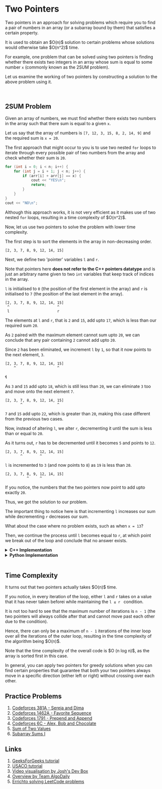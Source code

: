 # Two Pointers

<p>Two pointers in an approach for solving problems which require you to find a pair of numbers in an array (or a subarray bound by them) that satisfies a certain property.</p>
<p>It is used to obtain an $O(n)$ solution to certain problems whose solutions would otherwise take $O(n^2)$ time.</p>
<p>For example, one problem that can be solved using two pointers is finding whether there exists two integers in an array whose sum is equal to some number <code>x</code> (commonly known as the 2SUM problem).</p>
<p>Let us examine the working of two pointers by constructing a solution to the above problem using it.</p>

<br>

## 2SUM Problem

<p>Given an array of numbers, we must find whether there exists two numbers in the array such that there sum is equal to a given <code>x</code>.</p>
<p>Let us say that the array of numbers is <code>[7, 12, 3, 15, 8, 2, 14, 9]</code> and the required sum is <code>x = 20</code>.</p>
<p>The first approach that might occur to you is to use two nested <code>for</code> loops to iterate through every possible pair of two numbers from the array and check whether their sum is <code>20</code>.</p>

```cpp
for (int i = 0; i < n; i++) {
    for (int j = i + 1; j < n; j++) {
        if (arr[i] + arr[j] == x) {
            cout << "YES\n";
            return;
        }
    }
}
cout << "NO\n";
```

<p>Although this approach works, it is not very efficient as it makes use of two nested <code>for</code> loops, resulting in a time complexity of $O(n^2)$.</p>
<p>Now, let us use two pointers to solve the problem with lower time complexity.</p>
<p>The first step is to sort the elements in the array in non-decreasing order.</p>

<p><code>[2, 3, 7, 8, 9, 12, 14, 15]</code></p>

<p>Next, we define two 'pointer' variables <code>l</code> and <code>r</code>.</p>
<p>Note that pointers here <b>does not refer to the C++ pointers datatype</b> and is just an arbitrary name given to two <code>int</code> variables that keep track of indices in the array.</p>
<p><code>l</code> is initialised to <code>0</code> (the position of the first element in the array) and <code>r</code> is initialised to <code>7</code> (the position of the last element in the array).</p>

```
[2, 3, 7, 8, 9, 12, 14, 15]
 ^                      ^  
 l                      r
```

<p>The elements at <code>l</code> and <code>r</code>, that is <code>2</code> and <code>15</code>, add upto <code>17</code>, which is less than our required sum <code>20</code>.</p>
<p>As <code>2</code> paired with the maximum element cannot sum upto <code>20</code>, we can conclude that any pair containing <code>2</code> cannot add upto <code>20</code>.</p>
<p>Since <code>2</code> has been eliminated, we increment <code>l</code> by <code>1</code>, so that it now points to the next element, <code>3</code>.</p>

```
[2, 3, 7, 8, 9, 12, 14, 15]
    ^                   ^  
```

<p>As <code>3</code> and <code>15</code> add upto <code>18</code>, which is still less than <code>20</code>, we can eliminate <code>3</code> too and move onto the next element <code>7</code>.</p>

```
[2, 3, 7, 8, 9, 12, 14, 15]
       ^                ^  
```

<p><code>7</code> and <code>15</code> add upto <code>22</code>, which is greater than <code>20</code>, making this case different from the previous two cases.</p>
<p>Now, instead of altering <code>l</code>, we alter <code>r</code>, decrementing it until the sum is less than or equal to <code>20</code>.</p>
<p>As it turns out, <code>r</code> has to be decremented until it becomes <code>5</code> and points to <code>12</code>.</p>

```
[2, 3, 7, 8, 9, 12, 14, 15]
       ^        ^          
```

<p><code>l</code> is incremented to <code>3</code> (and now points to <code>8</code>) as <code>19</code> is less than <code>20</code>.</p>

```
[2, 3, 7, 8, 9, 12, 14, 15]
          ^     ^          
```

<p>If you notice, the numbers that the two pointers now point to add upto exactly <code>20</code>.</p>
<p>Thus, we got the solution to our problem.</p>
<p>The important thing to notice here is that incrementing <code>l</code> increases our sum while decrementing <code>r</code> decreases our sum.
<p>What about the case where no problem exists, such as when <code>x = 13</code>?</p>
<p>Then, we continue the process until <code>l</code> becomes equal to <code>r</code>, at which point we break out of the loop and conclude that no answer exists.</p>

<details>
<summary><b>C++ Implementation</b></summary>

```cpp
void solve() {
    int n, x;
    cin >> n >> x;
    vector <int> arr (n);
    for (int i = 0; i < n; i++) cin >> arr[i];
    sort (arr.begin(), arr.end());
    int l = 0, r = n - 1;
    while (l < r) {
        if (arr [l] + arr [r] < x)
            l++;
        else if (arr[l] + arr[r] > x)
            r--;
        else {
            cout << "YES\n" ;
            cout << arr[l] << ' ' << arr[r] << "\n";
            return;
        }
    }
    cout << "NO\n";
}
```

</details>

<details>
<summary><b>Python Implementation</b></summary>

```py
def solve ():
    n, x = tuple (map (int, input ().split (' ')))
    arr = list (map (int, input ().split (' ')))
    arr.sort()
    l = 0
    r = n - 1
    while l < r:
        if arr[l] + arr[r] < x:
            l++
        elif arr[l] + arr[r] > x:
            r--
        else:
            print('YES')
            print(arr [l] + ' ' + arr [r])
    print('YES')
```

</details>

<br>

## Time Complexity

<p>It turns out that two pointers actually takes $O(n)$ time.</p>
<p>If you notice, in every iteration of the loop, either <code>l</code> and <code>r</code> takes on a value that it has never taken beforei while maintaining the <code>l ≤ r </code> condition.</p>
<p>It is not too hard to see that the maximum number of iterations is <code>n - 1</code> (the two pointers will always collide after that and cannot move past each other due to the condition).</p>
<p>Hence, there can only be a maximum of <code>n - 1</code> iterations of the inner loop over all the iterations of the outer loop, resulting in the time complexity of the algorithm being $O(n)$.</p>
<p>Note that the time complexity of the overall code is $O (n log n)$, as the array is sorted first in this case.</p>
<p>In general, you can apply two pointers for greedy solutions when you can find certain properties that guarantee that both your two pointers always move in a specific direction (either left or right) without crossing over each other.

## Practice Problems

1. [Codeforces 381A - Sereja and Dima](https://codeforces.com/problemset/problem/381/A)
2. [Codeforces 1462A - Favorite Sequence](https://codeforces.com/problemset/problem/1462/A)
3. [Codeforces 1791 - Prepend and Append](https://codeforces.com/problemset/problem/1791/C)
4. [Codeforces 6C - Alex, Bob and Chocolate](https://codeforces.com/problemset/problem/6/C)
5. [Sum of Two Values](https://cses.fi/problemset/task/1640)
6. [Subarray Sums I](https://cses.fi/problemset/task/1660)

## Links

1. [GeeksForGeeks tutorial](https://www.geeksforgeeks.org/two-pointers-technique/)
2. [USACO tutorial](https://usaco.guide/silver/two-pointers?lang=cpp)
3. [Video visualisation by Josh's Dev Box](https://www.youtube.com/watch?v=On03HWe2tZM)
4. [Overview by Team AlgoDaily](https://www.youtube.com/watch?v=-gjxg6Pln50)
5. [Errichto solving LeetCode problems](https://www.youtube.com/watch?v=QwN-weNSrAg)
